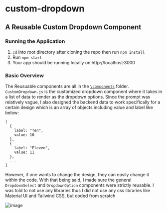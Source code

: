 # custom-dropdown

## A Reusable Custom Dropdown Component

### Running the Application
1. `cd` into root directory after cloning the repo then run `npm install`
2. Run `npm start`
3. Your app should be running locally on http://localhost:3000

### Basic Overview
The Reusuable components are all in the [`\components`](https://github.com/JLee1210/custom-dropdown/tree/master/src/components) folder.
`CustomDropdown.js` is the customized dropdown component where it takes in a list of data to render as the dropdown options. Since the prompt was relatively vague, I also designed the backend data to work specifically for a certain design which is an array of objects including value and label like below:
```
[
  {
    label: "Ten",
    value: 10
  },
  {
    label: "Eleven",
    value: 11
  },
  ...
]
```
However, if one wants to change the design, they can easily change it within the code. With that being said, I made sure the general `DropdownSelect` and `DropdownOption` components were strictly reusable. I was told to not use any libraries thus I did not use any css libraries like Material UI and Tailwind CSS, but coded from scratch.

![image](https://user-images.githubusercontent.com/46725713/156917395-228079b3-060d-45c7-8b0d-b978b2063aa2.png)
